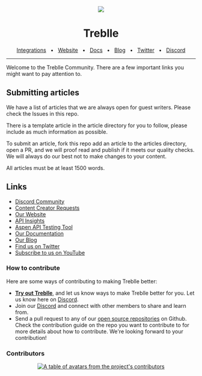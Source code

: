 <div align="center">
  <img src="https://github.com/user-attachments/assets/3007acd0-967c-48a6-9735-28bc0440f28b"/>
</div>
<div align="center">

# Treblle

<a href="https://docs.treblle.com/en/integrations" target="_blank">Integrations</a>
<span>&nbsp;&nbsp;•&nbsp;&nbsp;</span>
<a href="http://treblle.com/" target="_blank">Website</a>
<span>&nbsp;&nbsp;•&nbsp;&nbsp;</span>
<a href="https://docs.treblle.com" target="_blank">Docs</a>
<span>&nbsp;&nbsp;•&nbsp;&nbsp;</span>
<a href="https://blog.treblle.com" target="_blank">Blog</a>
<span>&nbsp;&nbsp;•&nbsp;&nbsp;</span>
<a href="https://twitter.com/treblleapi" target="_blank">Twitter</a>
<span>&nbsp;&nbsp;•&nbsp;&nbsp;</span>
<a href="https://treblle.com/chat" target="_blank">Discord</a>
<br />

  <hr />
</div>

Welcome to the Treblle Community. There are a few important links you might want to pay attention to.

## Submitting articles

We have a list of articles that we are always open for guest writers. Please check the Issues in this repo.

There is a template article in the article directory for you to follow, please include as much information as possible.

To submit an article, fork this repo add an article to the articles directory, open a PR, and we will proof read and publish if it meets our quality checks. We will always do our best not to make changes to your content.

All articles must be at least 1500 words.

## Links

- [Discord Community](https://treblle.com/chat)
- [Content Creator Requests](https://github.com/treblle/community/issues)
- [Our Website](https://www.treblle.com/)
- [API Insights](https://apiinsights.io/)
- [Aspen API Testing Tool](https://getaspen.io/)
- [Our Documentation](https://docs.treblle.com/)
- [Our Blog](https://blog.treblle.com/)
- [Find us on Twitter](https://x.com/treblleapi)
- [Subscribe to us on YouTube](https://youtube.com/@treblle)

### How to contribute

Here are some ways of contributing to making Treblle better:

- **[Try out Treblle](https://docs.treblle.com/en/introduction#getting-started)**, and let us know ways to make Treblle better for you. Let us know here on [Discord](https://treblle.com/chat).
- Join our [Discord](https://treblle.com/chat) and connect with other members to share and learn from.
- Send a pull request to any of our [open source repositories](https://github.com/Treblle) on Github. Check the contribution guide on the repo you want to contribute to for more details about how to contribute. We're looking forward to your contribution!

### Contributors
<!-- Replace link with the link of the SDK contributors-->
<a href="https://github.com/Treblle/community/graphs/contributors">
  <p align="center">
    <img  src="https://contrib.rocks/image?repo=Treblle/community" alt="A table of avatars from the project's contributors" />
  </p>
</a>
